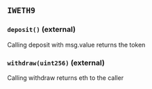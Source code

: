 ## `IWETH9`






### `deposit()` (external)

Calling deposit with msg.value returns the token



### `withdraw(uint256)` (external)

Calling withdraw returns eth to the caller






